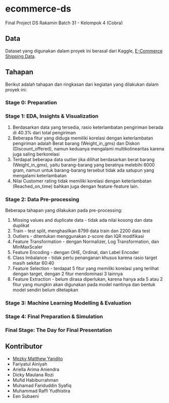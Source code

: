 # ecommerce-ds
Final Project DS Rakamin Batch 31 - Kelompok 4 (Cobra)

## Data
Dataset yang digunakan dalam proyek ini berasal dari Kaggle, [E-Commerce Shipping Data](https://www.kaggle.com/datasets/prachi13/customer-analytics).

## Tahapan
Berikut adalah tahapan dan ringkasan dari kegiatan yang dilakukan dalam proyek ini:

### Stage 0: Preparation

### Stage 1: EDA, Insights & Visualization
1. Berdasarkan data yang tersedia, rasio keterlambatan pengiriman berada di 40.3% dari total pengiriman
2. Beberapa fitur yang diduga memiliki korelasi dengan keterlambatan pengiriman adalah Berat barang (Weight_in_gms) dan Diskon (Discount_offered), namun keduanya mengalami multikolinearitas karena juga saling berkorelasi
3. Terdapat beberapa data outlier jika dilihat berdasarkan berat barang (Weight_in_gms), yaitu barang-barang yang beratnya melebihi 6000 gram, namun untuk barang-barang tersebut tidak ada satupun yang mengalami keterlambatan
4. Nilai Customer rating tidak memiliki korelasi dengan keterlambatan (Reached_on_time) bahkan juga dengan feature-feature lain.

### Stage 2: Data Pre-processing
Beberapa tahapan yang dilakukan pada pre-processing:
1. Missing values and duplicate data - tidak ada nilai kosong dan data duplikat
2. Train - test split, menghasilkan 8799 data train dan 2200 data test
3. Outliers - ditentukan menggunakan z-score dan IQR modifikasi
4. Feature Transformation - dengan Normalizer, Log Transformation, dan MinMaxScaler
5. Feature Encoding - dengan OHE, Ordinal, dan Label Encoder
6. Class Imbalance - tidak perlu penanganan khusus karena rasio target masih sekitar 60:40
7. Feature Selection - terdapat 5 fitur yang memiliki korelasi yang terlihat dengan target, dengan 2 fitur mendominasi 3 lainnya
8. Feature Extraction - belum dirasa diperlukan, karena hanya ada 5 atau 2 fitur yang mungkin akan digunakan pada model nantinya dan bentuk model sendiri belum ditetapkan

### Stage 3: Machine Learning Modelling & Evaluation

### Stage 4: Final Preparation & Simulation

### Final Stage: The Day for Final Presentation


## Kontributor
- [Mezky Matthew Yandito](https://github.com/mezkymy)
- Fariyatul Ainiyah
- Ariella Arima Aniendra
- Dicky Maulana Rozi
- Mufid Habiburrahman
- Muhamad Fariduddin Syafiq
- Muhammad Raffi Yudhistira
- Een Subaeni
